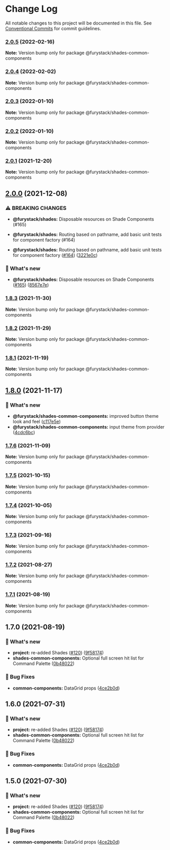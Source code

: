 # Change Log

All notable changes to this project will be documented in this file.
See [Conventional Commits](https://conventionalcommits.org) for commit guidelines.

### [2.0.5](https://github.com/furystack/furystack/compare/@furystack/shades-common-components@2.0.4...@furystack/shades-common-components@2.0.5) (2022-02-16)

**Note:** Version bump only for package @furystack/shades-common-components






### [2.0.4](https://github.com/furystack/furystack/compare/@furystack/shades-common-components@2.0.3...@furystack/shades-common-components@2.0.4) (2022-02-02)

**Note:** Version bump only for package @furystack/shades-common-components






### [2.0.3](https://github.com/furystack/furystack/compare/@furystack/shades-common-components@2.0.1...@furystack/shades-common-components@2.0.3) (2022-01-10)

**Note:** Version bump only for package @furystack/shades-common-components






### [2.0.2](https://github.com/furystack/furystack/compare/@furystack/shades-common-components@2.0.1...@furystack/shades-common-components@2.0.2) (2022-01-10)

**Note:** Version bump only for package @furystack/shades-common-components






### [2.0.1](https://github.com/furystack/furystack/compare/@furystack/shades-common-components@2.0.0...@furystack/shades-common-components@2.0.1) (2021-12-20)

**Note:** Version bump only for package @furystack/shades-common-components






## [2.0.0](https://github.com/furystack/furystack/compare/@furystack/shades-common-components@1.8.3...@furystack/shades-common-components@2.0.0) (2021-12-08)


### ⚠ BREAKING CHANGES

* **@furystack/shades:** Disposable resources on Shade Components (#165)
* **@furystack/shades:** Routing based on pathname, add basic unit tests for component factory (#164)

* **@furystack/shades:** Routing based on pathname, add basic unit tests for component factory ([#164](https://github.com/furystack/furystack/issues/164)) ([3221e0c](https://github.com/furystack/furystack/commit/3221e0ce60d3532b6e5f570db64d211e479673ec))


### 🚀 What's new

* **@furystack/shades:** Disposable resources on Shade Components ([#165](https://github.com/furystack/furystack/issues/165)) ([8567e7e](https://github.com/furystack/furystack/commit/8567e7e2e01cec232a5f4448dfc0833c1f183229))




### [1.8.3](https://github.com/furystack/furystack/compare/@furystack/shades-common-components@1.8.2...@furystack/shades-common-components@1.8.3) (2021-11-30)

**Note:** Version bump only for package @furystack/shades-common-components






### [1.8.2](https://github.com/furystack/furystack/compare/@furystack/shades-common-components@1.8.1...@furystack/shades-common-components@1.8.2) (2021-11-29)

**Note:** Version bump only for package @furystack/shades-common-components






### [1.8.1](https://github.com/furystack/furystack/compare/@furystack/shades-common-components@1.8.0...@furystack/shades-common-components@1.8.1) (2021-11-19)

**Note:** Version bump only for package @furystack/shades-common-components






## [1.8.0](https://github.com/furystack/furystack/compare/@furystack/shades-common-components@1.7.6...@furystack/shades-common-components@1.8.0) (2021-11-17)


### 🚀 What's new

* **@furystack/shades-common-components:** improved button theme look and feel ([c117e5e](https://github.com/furystack/furystack/commit/c117e5eaf3fe2cd9553357e06ec6bd6a43cf0f50))
* **@furystack/shades-common-components:** input theme from provider ([4cdc6bc](https://github.com/furystack/furystack/commit/4cdc6bc60525b04a1aefa4e4a3438db730e63b68))




### [1.7.6](https://github.com/furystack/furystack/compare/@furystack/shades-common-components@1.7.5...@furystack/shades-common-components@1.7.6) (2021-11-09)

**Note:** Version bump only for package @furystack/shades-common-components






### [1.7.5](https://github.com/furystack/furystack/compare/@furystack/shades-common-components@1.7.4...@furystack/shades-common-components@1.7.5) (2021-10-15)

**Note:** Version bump only for package @furystack/shades-common-components






### [1.7.4](https://github.com/furystack/furystack/compare/@furystack/shades-common-components@1.7.3...@furystack/shades-common-components@1.7.4) (2021-10-05)

**Note:** Version bump only for package @furystack/shades-common-components






### [1.7.3](https://github.com/furystack/furystack/compare/@furystack/shades-common-components@1.7.2...@furystack/shades-common-components@1.7.3) (2021-09-16)

**Note:** Version bump only for package @furystack/shades-common-components






### [1.7.2](https://github.com/furystack/furystack/compare/@furystack/shades-common-components@1.7.1...@furystack/shades-common-components@1.7.2) (2021-08-27)

**Note:** Version bump only for package @furystack/shades-common-components






### [1.7.1](https://github.com/furystack/furystack/compare/@furystack/shades-common-components@1.7.0...@furystack/shades-common-components@1.7.1) (2021-08-19)

**Note:** Version bump only for package @furystack/shades-common-components






## 1.7.0 (2021-08-19)


### 🚀 What's new

* **project:** re-added Shades ([#120](https://github.com/furystack/furystack/issues/120)) ([9f58174](https://github.com/furystack/furystack/commit/9f58174b3762fd4e4106f48215a72ec295cf2553))
* **shades-common-components:** Optional full screen hit list for Command Palette ([0b48022](https://github.com/furystack/furystack/commit/0b48022c14b2d343722f5274010e2e5bc7a18e12))


### 🐛 Bug Fixes

* **common-components:** DataGrid props ([4ce2b0d](https://github.com/furystack/furystack/commit/4ce2b0d15f3e37387ec955aadc51164ca85b7535))




## 1.6.0 (2021-07-31)


### 🚀 What's new

* **project:** re-added Shades ([#120](https://github.com/furystack/furystack/issues/120)) ([9f58174](https://github.com/furystack/furystack/commit/9f58174b3762fd4e4106f48215a72ec295cf2553))
* **shades-common-components:** Optional full screen hit list for Command Palette ([0b48022](https://github.com/furystack/furystack/commit/0b48022c14b2d343722f5274010e2e5bc7a18e12))


### 🐛 Bug Fixes

* **common-components:** DataGrid props ([4ce2b0d](https://github.com/furystack/furystack/commit/4ce2b0d15f3e37387ec955aadc51164ca85b7535))




## 1.5.0 (2021-07-30)


### 🚀 What's new

* **project:** re-added Shades ([#120](https://github.com/furystack/furystack/issues/120)) ([9f58174](https://github.com/furystack/furystack/commit/9f58174b3762fd4e4106f48215a72ec295cf2553))
* **shades-common-components:** Optional full screen hit list for Command Palette ([0b48022](https://github.com/furystack/furystack/commit/0b48022c14b2d343722f5274010e2e5bc7a18e12))


### 🐛 Bug Fixes

* **common-components:** DataGrid props ([4ce2b0d](https://github.com/furystack/furystack/commit/4ce2b0d15f3e37387ec955aadc51164ca85b7535))
